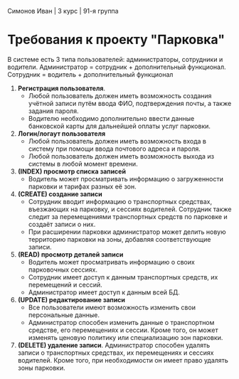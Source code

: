 Симонов Иван | 3 курс | 91-я группа
# Требования к проекту "Парковка"
В системе есть 3 типа пользователей: администраторы, сотрудники и водители. Администратор = сотрудник + дополнительный функционал. Сотрудник = водитель + дополнительный функционал


1. **Регистрация пользователя**.
     * Любой пользователь должен иметь возможность создания учётной записи путём ввода ФИО, подтверждения почты, а также задания пароля.
     * Водителю необходимо дополнительно ввести данные банковской карты для дальнейшей оплаты услуг парковки.
2. **Логин/логаут пользователя**
     * Любой пользователь должен иметь возможность входа в систему при помощи ввода почтового адреса и пароля.
     * Любой пользователь должен иметь возможность выхода из системы в любой момент времени.
3. **(INDEX) просмотр списка записей**
     *  Водитель может просматривать информацию о загруженности парковки и тарифах разных её зон.
4. **(CREATE) создание записи**
     * Сотрудник вводит информацию о транспортных средствах, въезжающих на парковку, и сессиях водителей. Сотрудник также следит за перемещениями транспортных средств по парковке и создаёт записи о них.
     * При расширении парковки администратор может делить новую территорию парковки на зоны, добавляя соответствующие записи.
5. **(READ) просмотр деталей записи**
     * Водитель может просматривать информацию о своих парковочных сессиях.
     * Сотрудник имеет доступ к данным транспортных средств, их перемещений и сессий.
     * Администратор имеет доступ к данным всей БД.
6. **(UPDATE) редактирование записи**
     * Все пользователи имеют возможность изменить свои персональные данные.
     * Администратор способен изменить данные о транспортном средстве, его перемещениях и сессии. Кроме того, он может изменять ценовую политику или специализацию зон парковки. 
7. **(DELETE) удаление записи**. Администратор способен удалять записи о транспортных средствах, их перемещениях и сессиях водителей. Кроме того, при необходимости он имеет право удалять зоны парковки.
